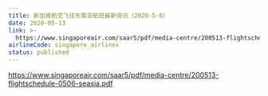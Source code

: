 ```yaml
---
title: 新加坡航空飞往东南亚航班最新资讯（2020-5-6）
date: 2020-05-13
link: >-
  https://www.singaporeair.com/saar5/pdf/media-centre/200513-flightschedule-0506-seasia.pdf
airlineCode: singapore_airlines
status: published
---
```

https://www.singaporeair.com/saar5/pdf/media-centre/200513-flightschedule-0506-seasia.pdf